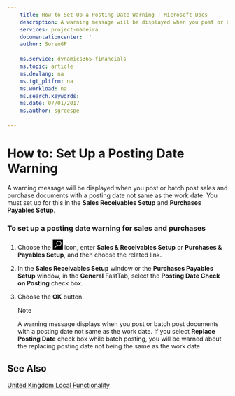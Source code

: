 ```yaml
---
    title: How to Set Up a Posting Date Warning | Microsoft Docs
    description: A warning message will be displayed when you post or batch post sales and purchase documents with a posting date not same as the work date. You must set up for this in the **Sales Receivables Setup** and **Purchases Payables Setup**.
    services: project-madeira
    documentationcenter: ''
    author: SorenGP

    ms.service: dynamics365-financials
    ms.topic: article
    ms.devlang: na
    ms.tgt_pltfrm: na
    ms.workload: na
    ms.search.keywords:
    ms.date: 07/01/2017
    ms.author: sgroespe

---
```

# How to: Set Up a Posting Date Warning
A warning message will be displayed when you post or batch post sales and purchase documents with a posting date not same as the work date. You must set up for this in the **Sales Receivables Setup** and **Purchases Payables Setup**.  

### To set up a posting date warning for sales and purchases  

1.  Choose the ![Search for Page or Report](../../media/ui-search/search_small.png "Search for Page or Report icon") icon, enter **Sales & Receivables Setup** or **Purchases & Payables Setup**, and then choose the related link.  

2.  In the **Sales Receivables Setup** window or the **Purchases Payables Setup** window, in the **General** FastTab, select the **Posting Date Check on Posting** check box.  

3.  Choose the **OK** button.  

    > [!NOTE]  
    >  A warning message displays when you post or batch post documents with a posting date not same as the work date. If you select **Replace Posting Date** check box while batch posting, you will be warned about the replacing posting date not being the same as the work date.  

## See Also  
[United Kingdom Local Functionality](united-kingdom-local-functionality.md)
